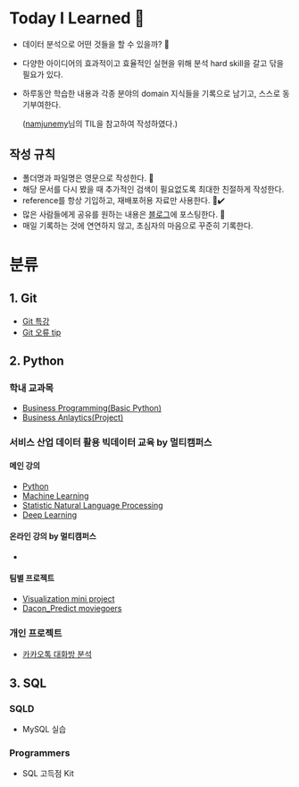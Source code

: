 # Today I Learned 📝
* 데이터 분석으로 어떤 것들을 할 수 있을까? 🙂
* 다양한 아이디어의 효과적이고 효율적인 실현을 위해 분석 hard skill을 갈고 닦을 필요가 있다.
* 하루동안 학습한 내용과 각종 분야의 domain 지식들을 기록으로 남기고, 스스로 동기부여한다.

    ([namjunemy](https://github.com/namjunemy/TIL#%EB%B6%84%EB%A5%98)님의 TIL을 참고하여 작성하였다.)

## 작성 규칙 
* 폴더명과 파일명은 영문으로 작성한다. 📂
* 해당 문서를 다시 봤을 때 추가적인 검색이 필요없도록 최대한 친절하게 작성한다.
* reference를 항상 기입하고, 재배포허용 자료만 사용한다. 🔗✔️
* 많은 사람들에게 공유를 원하는 내용은 [블로그](https://ok-iee.tistory.com/)에 포스팅한다. 📑
* 매일 기록하는 것에 연연하지 않고, 초심자의 마음으로 꾸준히 기록한다.

# 분류

## 1. Git
* [Git 특강](https://github.com/oypark/TIL/tree/master/git-special-lecture)
* [Git 오류 tip](https://github.com/oypark/TIL/blob/master/git_user_tip.md)

## 2. Python

### 학내 교과목
* [Business Programming(Basic Python)]()
* [Business Anlaytics(Project)]()

### 서비스 산업 데이터 활용 빅데이터 교육 by 멀티캠퍼스
#### 메인 강의
* [Python]()
* [Machine Learning]()
* [Statistic Natural Language Processing]()
* [Deep Learning]()

#### 온라인 강의 by 멀티캠퍼스
* []()

#### 팀별 프로젝트
* [Visualization mini project]()
* [Dacon_Predict moviegoers]()

### 개인 프로젝트
* [카카오톡 대화방 분석]()


## 3. SQL

### SQLD
* MySQL 실습

### Programmers
* SQL 고득점 Kit


